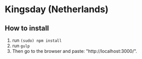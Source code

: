 # Kingsday (Netherlands)

## How to install

1. run `(sudo) npm install`
2. run `gulp`
3. Then go to the browser and paste: "http://localhost:3000/".


